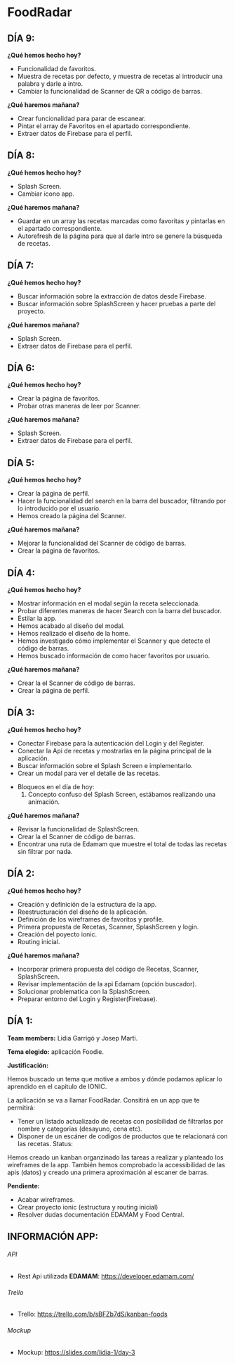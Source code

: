 # FoodRadar

## DÍA 9:

**¿Qué hemos hecho hoy?**
* Funcionalidad de favoritos.
* Muestra de recetas por defecto, y muestra de recetas al introducir una palabra y darle a intro.
* Cambiar la funcionalidad de Scanner de QR a código de barras.

**¿Qué haremos mañana?**

* Crear funcionalidad para parar de escanear.
* Pintar el array de Favoritos en el apartado correspondiente.
* Extraer datos de Firebase para el perfil.

## DÍA 8:

**¿Qué hemos hecho hoy?**
* Splash Screen.
* Cambiar icono app.

**¿Qué haremos mañana?**
* Guardar en un array las recetas marcadas como favoritas y pintarlas en el apartado correspondiente.
* Autorefresh de la página para que al darle intro se genere la búsqueda de recetas.


## DÍA 7:

**¿Qué hemos hecho hoy?**
* Buscar información sobre la extracción de datos desde Firebase. 
* Buscar información sobre SplashScreen y hacer pruebas a parte del proyecto.

**¿Qué haremos mañana?**
* Splash Screen.
* Extraer datos de Firebase para el perfil.

## DÍA 6:

**¿Qué hemos hecho hoy?**
* Crear la página de favoritos.
* Probar otras maneras de leer por Scanner.

**¿Qué haremos mañana?**
* Splash Screen.
* Extraer datos de Firebase para el perfil.


## DÍA 5:

**¿Qué hemos hecho hoy?**
* Crear la página de perfil.
* Hacer la funcionalidad del search en la barra del buscador, filtrando por lo introducido por el usuario.
* Hemos creado la página del Scanner. 

**¿Qué haremos mañana?**
* Mejorar la funcionalidad del Scanner de código de barras. 
* Crear la página de favoritos.

## DÍA 4:

**¿Qué hemos hecho hoy?**
* Mostrar información en el modal según la receta seleccionada.
* Probar diferentes maneras de hacer Search con la barra del buscador. 
* Estilar la app. 
* Hemos acabado al diseño del modal.
* Hemos realizado el diseño de la home. 
* Hemos investigado cómo implementar el Scanner y que detecte el código de barras. 
* Hemos buscado información de como hacer favoritos por usuario.

**¿Qué haremos mañana?**
* Crear la el Scanner de código de barras. 
* Crear la página de perfil.

## DÍA 3:

**¿Qué hemos hecho hoy?**
* Conectar Firebase para la autenticación del Login y del Register.
* Conectar la Api de recetas y mostrarlas en la página principal de la aplicación.
* Buscar información sobre el Splash Screen e implementarlo. 
* Crear un modal para ver el detalle de las recetas.
- Bloqueos en el día de hoy:
    1. Concepto confuso del Splash Screen, estábamos realizando una animación.

**¿Qué haremos mañana?**
* Revisar la funcionalidad de SplashScreen.
* Crear la el Scanner de código de barras. 
* Encontrar una ruta de Edamam que muestre el total de todas las recetas sin filtrar por nada.

## DÍA 2:

**¿Qué hemos hecho hoy?**
* Creación y definición de la estructura de la app.
* Reestructuración del diseño de la aplicación.
* Definición de los wireframes de favoritos y profile.
* Primera propuesta de Recetas, Scanner, SplashScreen y login.
* Creación del poyecto ionic.
* Routing inicial.

**¿Qué haremos mañana?**
* Incorporar primera propuesta del código de Recetas, Scanner, SplashScreen.
* Revisar implementación de la api Edamam (opción buscador).
* Solucionar problematica con la SplashScreen.
* Preparar entorno del Login y Register(Firebase).

## DÍA 1:

**Team members:** Lidia Garrigó y Josep Marti.

**Tema elegido:** aplicación Foodie.

**Justificación:**

Hemos buscado un tema que motive a ambos y dónde podamos aplicar lo aprendido en el capitulo de IONIC.

La aplicación se va a llamar FoodRadar. Consitirá en un app que te permitirá:

* Tener un listado actualizado de recetas con posibilidad de filtrarlas por nombre y categorias (desayuno, cena etc).
* Disponer de un escáner de codigos de productos que te relacionará con las recetas.
Status:

Hemos creado un kanban organzinado las tareas a realizar y planteado los wireframes de la app. También hemos comprobado la accessibilidad de las apis (datos) y creado una primera aproximación al escaner de barras.

**Pendiente:**

* Acabar wireframes.
* Crear proyecto ionic (estructura y routing inicial)
* Resolver dudas documentación EDAMAM y Food Central.

## INFORMACIÓN APP:

###### API
* Rest Api utilizada **EDAMAM**: https://developer.edamam.com/

###### Trello
* Trello: https://trello.com/b/sBFZb7dS/kanban-foods

###### Mockup
* Mockup: https://slides.com/lidia-1/day-3